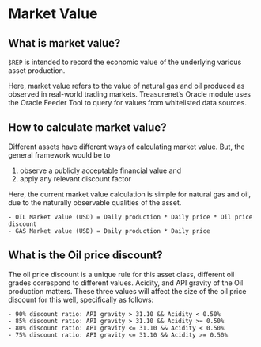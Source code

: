 # Market Value

## What is market value?

`$REP` is intended to record the economic value of the underlying various asset production.

Here, market value refers to the value of natural gas and oil produced as observed in real-world trading markets. Treasurenet’s Oracle module uses the Oracle Feeder Tool to query for values from whitelisted data sources.

## How to calculate market value?

Different assets have different ways of calculating market value. But, the general framework would be to

1. observe a publicly acceptable financial value and
2. apply any relevant discount factor

Here, the current market value calculation is simple for natural gas and oil, due to the naturally observable qualities of the asset.

```
- OIL Market value (USD) = Daily production * Daily price * Oil price discount
- GAS Market value (USD) = Daily production * Daily price
```

## What is the Oil price discount?

The oil price discount is a unique rule for this asset class, different oil grades correspond to different values. Acidity, and API gravity of the Oil production matters. These three values will affect the size of the oil price discount for this well, specifically as follows:

```
- 90% discount ratio: API gravity > 31.10 && Acidity < 0.50%
- 85% discount ratio: API gravity > 31.10 && Acidity >= 0.50%
- 80% discount ratio: API gravity <= 31.10 && Acidity < 0.50%
- 75% discount ratio: API gravity <= 31.10 && Acidity >= 0.50%
```
